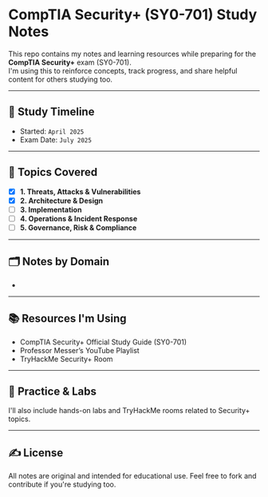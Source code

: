 # CompTIA Security+ (SY0-701) Study Notes

This repo contains my notes and learning resources while preparing for the **CompTIA Security+** exam (SY0-701).  
I'm using this to reinforce concepts, track progress, and share helpful content for others studying too.

---

## 📅 Study Timeline  
- Started: `April 2025`  
- Exam Date: `July 2025`

---

## 🧠 Topics Covered

- [x] **1. Threats, Attacks & Vulnerabilities**
- [x] **2. Architecture & Design**
- [ ] **3. Implementation**
- [ ] **4. Operations & Incident Response**
- [ ] **5. Governance, Risk & Compliance**

---

## 🗂️ Notes by Domain

- 

---

## 📚 Resources I'm Using

- CompTIA Security+ Official Study Guide (SY0-701)
- Professor Messer’s YouTube Playlist
- TryHackMe Security+ Room

---

## 🧪 Practice & Labs

I'll also include hands-on labs and TryHackMe rooms related to Security+ topics.

---

## ✍️ License  
All notes are original and intended for educational use. Feel free to fork and contribute if you're studying too.
